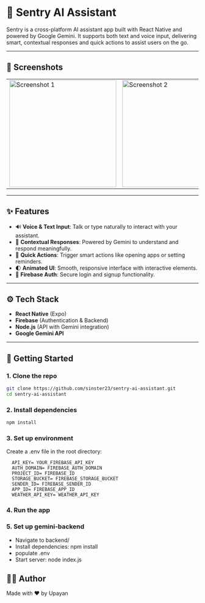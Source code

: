 # 🤖 Sentry AI Assistant

Sentry is a cross-platform AI assistant app built with React Native and powered by Google Gemini. It supports both text and voice input, delivering smart, contextual responses and quick actions to assist users on the go.

---

## 📱 Screenshots

<table>
  <tr>
    <td><img src="https://github.com/sinster23/Screenshots/blob/main/sentry-ai-ss/ss1.jpg" alt="Screenshot 1" width="280"/></td>
    <td><img src="https://github.com/sinster23/Screenshots/blob/main/sentry-ai-ss/ss2.jpg" alt="Screenshot 2" width="280"/></td>
    <td><img src="https://github.com/sinster23/Screenshots/blob/main/sentry-ai-ss/ss3.jpg" alt="Screenshot 3" width="280"/></td>
    <td><img src="https://github.com/sinster23/Screenshots/blob/main/sentry-ai-ss/ss4.jpg" alt="Screenshot 4" width="280"/></td>
  </tr>
</table>

---

## ✨ Features

- 🔊 **Voice & Text Input**: Talk or type naturally to interact with your assistant.
- 💬 **Contextual Responses**: Powered by Gemini to understand and respond meaningfully.
- 🎯 **Quick Actions**: Trigger smart actions like opening apps or setting reminders.
- 🌓 **Animated UI**: Smooth, responsive interface with interactive elements.
- 🔐 **Firebase Auth**: Secure login and signup functionality.

---

## ⚙️ Tech Stack

- **React Native** (Expo)
- **Firebase** (Authentication & Backend)
- **Node.js** (API with Gemini integration)
- **Google Gemini API**

---

## 🚀 Getting Started

### 1. Clone the repo

```bash
git clone https://github.com/sinster23/sentry-ai-assistant.git
cd sentry-ai-assistant
```
### 2. Install dependencies
```bash
npm install
```
### 3. Set up environment
Create a .env file in the root directory:
```
  API_KEY= YOUR_FIREBASE_API_KEY
  AUTH_DOMAIN= FIREBASE_AUTH_DOMAIN
  PROJECT_ID= FIREBASE_ID
  STORAGE_BUCKET= FIREBASE_STORAGE_BUCKET
  SENDER_ID= FIREBASE_SENDER_ID
  APP_ID= FIREBASE_APP_ID
  WEATHER_API_KEY= WEATHER_API_KEY
```
### 4. Run the app

### 5. Set up gemini-backend
- Navigate to backend/
- Install dependencies: npm install
- populate .env
- Start server: node index.js

## 👨‍💻 Author
Made with ❤️ by Upayan

